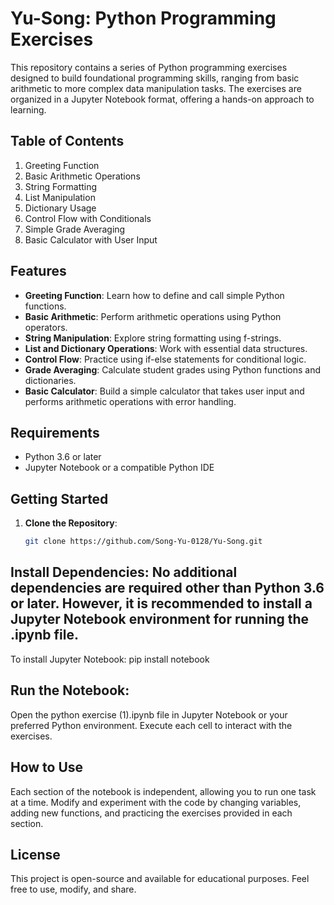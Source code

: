 # Yu-Song: Python Programming Exercises

This repository contains a series of Python programming exercises designed to build foundational programming skills, ranging from basic arithmetic to more complex data manipulation tasks. The exercises are organized in a Jupyter Notebook format, offering a hands-on approach to learning.

## Table of Contents
1. Greeting Function
2. Basic Arithmetic Operations
3. String Formatting
4. List Manipulation
5. Dictionary Usage
6. Control Flow with Conditionals
7. Simple Grade Averaging
8. Basic Calculator with User Input

## Features

- **Greeting Function**: Learn how to define and call simple Python functions.
- **Basic Arithmetic**: Perform arithmetic operations using Python operators.
- **String Manipulation**: Explore string formatting using f-strings.
- **List and Dictionary Operations**: Work with essential data structures.
- **Control Flow**: Practice using if-else statements for conditional logic.
- **Grade Averaging**: Calculate student grades using Python functions and dictionaries.
- **Basic Calculator**: Build a simple calculator that takes user input and performs arithmetic operations with error handling.

## Requirements

- Python 3.6 or later
- Jupyter Notebook or a compatible Python IDE

## Getting Started

1. **Clone the Repository**:
   ```bash
   git clone https://github.com/Song-Yu-0128/Yu-Song.git

## Install Dependencies: No additional dependencies are required other than Python 3.6 or later. However, it is recommended to install a Jupyter Notebook environment for running the .ipynb file.

To install Jupyter Notebook: pip install notebook

## Run the Notebook:

Open the python exercise (1).ipynb file in Jupyter Notebook or your preferred Python environment.
Execute each cell to interact with the exercises.

## How to Use
Each section of the notebook is independent, allowing you to run one task at a time.
Modify and experiment with the code by changing variables, adding new functions, and practicing the exercises provided in each section.

## License
This project is open-source and available for educational purposes. Feel free to use, modify, and share.

